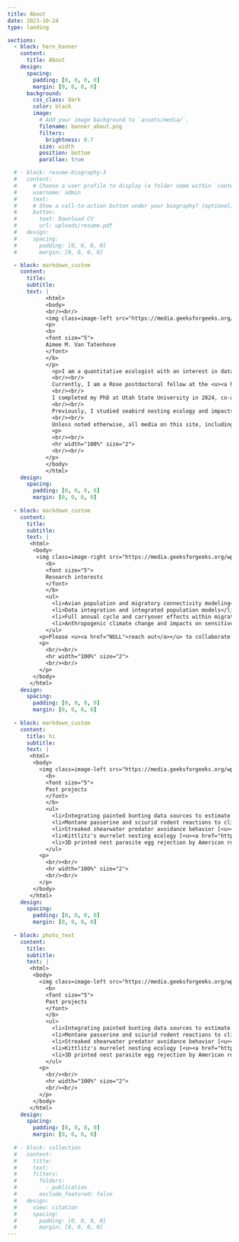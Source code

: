 ```yaml
---
title: About
date: 2023-10-24
type: landing

sections:
  - block: hero_banner
    content:
      title: About
    design:
      spacing:
        padding: [0, 0, 0, 0]
        margin: [0, 0, 0, 0]
      background:
        css_class: dark
        color: black
        image:
          # Add your image background to `assets/media/`.
          filename: banner_about.png
          filters:
            brightness: 0.7
          size: width
          position: bottom
          parallax: true

  # - block: resume-biography-3
  #   content:
  #     # Choose a user profile to display (a folder name within `content/authors/`)
  #     username: admin
  #     text:
  #     # Show a call-to-action button under your biography? (optional)
  #     button:
  #       text: Download CV
  #       url: uploads/resume.pdf
  #   design:  
  #     spacing:
  #       padding: [0, 0, 0, 0]
  #       margin: [0, 0, 0, 0]

  - block: markdown_custom
    content:
      title:
      subtitle:
      text: |
            <html>
            <body>
            <br/><br/>
            <img class=image-left src="https://media.geeksforgeeks.org/wp-content/uploads/20240908110717/geekforgeek.png" alt="Flex Image" width=400px>
            <p>
            <b>
            <font size="5">
            Aimee M. Van Tatenhove
            </font>
            </b>
            </p>
              <p>I am a quantitative ecologist with an interest in data integration and improving avian population modeling frameworks, to better estimate avian population trends and inform species conservation efforts.
              <br/><br/>
              Currently, I am a Rose postdoctoral fellow at the <u><a href="https://www.birds.cornell.edu/home/">Cornell Lab of Ornithology</a></u> in Ithaca, NY, USA. My primary research focus is to refine avian population status and trend models by integrating diverse avian and environmental data sources, including <u><a href="https://ebird.org/home">eBird</a></u> data. I work under the direction of <u><a href="https://www.birds.cornell.edu/home/staff/kylee-dunham/">Dr. Kylee Dunham</a></u>, and closely with members of the <u><a href="https://science.ebird.org/en/status-and-trends">eBird Status and Trends</a></u> team.
              <br/><br/>
              I completed my PhD at Utah State University in 2024, co-advised by Drs. <u><a href="https://www.rushinglab.com/">Clark Rushing</a></u> and <u><a href="https://efstuber.wixsite.com/xscaleeco">Erica Stuber</a></u>. My doctoral research focused on American white pelican demography, migratory connectivity, historical population drivers, and airspace use. My work centered around the population of white pelicans west of the Rocky Mountains, with a focus on white pelicans around Great Salt Lake.
              <br/><br/>
              Previously, I studied seabird nesting ecology and impacts of climate change on avian elevation distributions. I've conducted field work on a number of different systems, in diverse settings, including residential passerine research in upstate New York, nocturnal seabird surveys in rural Japan, and alcid nest searching in remote Alaska.
              <br/><br/>
              Unless noted otherwise, all media on this site, including header photos, are my personal work.</p>
              <p>
              <br/><br/>
              <hr width="100%" size="2">
              <br/><br/>
            </p>
            </body>
            </html>
    design:
      spacing:
        padding: [0, 0, 0, 0]
        margin: [0, 0, 0, 0]
          
  - block: markdown_custom
    content:
      title:
      subtitle:
      text: |
       <html>
        <body>
         <img class=image-right src="https://media.geeksforgeeks.org/wp-content/uploads/20240908110717/geekforgeek.png" alt="Flex Image" width=400px>
            <b>
            <font size="5">
            Research interests
            </font>
            </b>
            <ul>
              <li>Avian population and migratory connectivity modeling</li>
              <li>Data integration and integrated population models</li>
              <li>Full annual cycle and carryover effects within migratory avian species</li>
              <li>Anthropogenic climate change and impacts on sensitive species</li>
            </ul>
          <p>Please <u><a href="NULL">reach out</a></u> to collaborate!</p>
          <p>
            <br/><br/>
            <hr width="100%" size="2">
            <br/><br/>
          </p>
        </body>
       </html>
    design:
      spacing:
        padding: [0, 0, 0, 0]
        margin: [0, 0, 0, 0]
        
  - block: markdown_custom
    content:
      title: hi
      subtitle:
      text: |
       <html>
        <body>
          <img class=image-left src="https://media.geeksforgeeks.org/wp-content/uploads/20240908110717/geekforgeek.png" alt="Flex Image" width=400px>
            <b>
            <font size="5">
            Past projects
            </font>
            </b>
            <ul>
              <li>Integrating painted bunting data sources to estimate migratory connectivity and survival [<u><a href="https://doi.org/10.1101/2020.07.23.217554">article link</a></u>]</li>
              <li>Montane passerine and sciurid rodent reactions to climate change [<u><a href="https://doi.org/10.3390/f10020084">article link</a></u>]</li>
              <li>Streaked shearwater predator avoidance behavior [<u><a href="http://www.marineornithology.org/content/get.cgi?rn=1273">article link</a></u>] and nesting ecology [<u><a href="https://www.jstage.jst.go.jp/article/osj/18/2/18_189/_article/-char/en">article link</a></u>]</li>
              <li>Kittlitz's murrelet nesting ecology [<u><a href="https://www.fws.gov/uploadedFiles/Region_7/NWRS/Zone_2/Kodiak/PDF/Report2017.3_Kittlitz%27sMurreletNestingEcology_2016ProgressReport_KodiakNWR.pdf">article link</a></u>]</li>
              <li>3D printed nest parasite egg rejection by American robins [<u><a href="https://peerj.com/articles/965/">article link</a></u>] [<u><a href="https://www.earthtouchnews.com/discoveries/innovation/3d-printed-fake-eggs-could-help-us-find-out-how-birds-spot-impostors-in-the-nest/">news article with video</a></u></u>]</li>
            </ul>
          <p>
            <br/><br/>
            <hr width="100%" size="2">
            <br/><br/>
          </p>
        </body>
       </html>
    design:
      spacing:
        padding: [0, 0, 0, 0]
        margin: [0, 0, 0, 0]
        
  - block: photo_text
    content:
      title:
      subtitle:
      text: |
       <html>
        <body>
          <img class=image-left src="https://media.geeksforgeeks.org/wp-content/uploads/20240908110717/geekforgeek.png" alt="Flex Image" width=400px>
            <b>
            <font size="5">
            Past projects
            </font>
            </b>
            <ul>
              <li>Integrating painted bunting data sources to estimate migratory connectivity and survival [<u><a href="https://doi.org/10.1101/2020.07.23.217554">article link</a></u>]</li>
              <li>Montane passerine and sciurid rodent reactions to climate change [<u><a href="https://doi.org/10.3390/f10020084">article link</a></u>]</li>
              <li>Streaked shearwater predator avoidance behavior [<u><a href="http://www.marineornithology.org/content/get.cgi?rn=1273">article link</a></u>] and nesting ecology [<u><a href="https://www.jstage.jst.go.jp/article/osj/18/2/18_189/_article/-char/en">article link</a></u>]</li>
              <li>Kittlitz's murrelet nesting ecology [<u><a href="https://www.fws.gov/uploadedFiles/Region_7/NWRS/Zone_2/Kodiak/PDF/Report2017.3_Kittlitz%27sMurreletNestingEcology_2016ProgressReport_KodiakNWR.pdf">article link</a></u>]</li>
              <li>3D printed nest parasite egg rejection by American robins [<u><a href="https://peerj.com/articles/965/">article link</a></u>] [<u><a href="https://www.earthtouchnews.com/discoveries/innovation/3d-printed-fake-eggs-could-help-us-find-out-how-birds-spot-impostors-in-the-nest/">news article with video</a></u></u>]</li>
            </ul>
          <p>
            <br/><br/>
            <hr width="100%" size="2">
            <br/><br/>
          </p>
        </body>
       </html>
    design:
      spacing:
        padding: [0, 0, 0, 0]
        margin: [0, 0, 0, 0]        
            
  # - block: collection
  #   content:
  #     title:
  #     text:
  #     filters:
  #       folders:
  #         - publication
  #       exclude_featured: false
  #   design:
  #     view: citation
  #     spacing:
  #       padding: [0, 0, 0, 0]
  #       margin: [0, 0, 0, 0]
---
```

